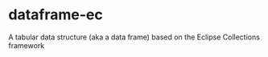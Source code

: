 # dataframe-ec
A tabular data structure (aka a data frame) based on the Eclipse Collections framework
